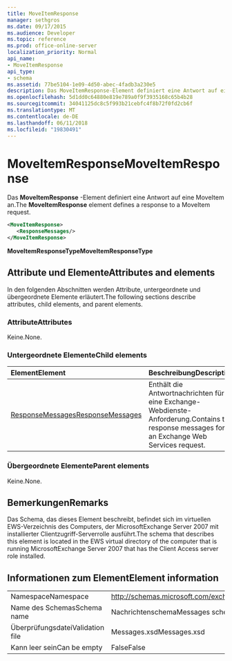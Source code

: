 ```yaml
---
title: MoveItemResponse
manager: sethgros
ms.date: 09/17/2015
ms.audience: Developer
ms.topic: reference
ms.prod: office-online-server
localization_priority: Normal
api_name:
- MoveItemResponse
api_type:
- schema
ms.assetid: 77be5104-1e09-4d50-abec-4fadb3a230e5
description: Das MoveItemResponse-Element definiert eine Antwort auf eine MoveItem an.
ms.openlocfilehash: 5d1dd0c64880e819e789a0f9f3935168c65b4b28
ms.sourcegitcommit: 34041125dc8c5f993b21cebfc4f8b72f0fd2cb6f
ms.translationtype: MT
ms.contentlocale: de-DE
ms.lasthandoff: 06/11/2018
ms.locfileid: "19830491"
---
```

# <a name="moveitemresponse"></a><span data-ttu-id="e0a8c-103">MoveItemResponse</span><span class="sxs-lookup"><span data-stu-id="e0a8c-103">MoveItemResponse</span></span>

<span data-ttu-id="e0a8c-104">Das **MoveItemResponse** -Element definiert eine Antwort auf eine MoveItem an.</span><span class="sxs-lookup"><span data-stu-id="e0a8c-104">The **MoveItemResponse** element defines a response to a MoveItem request.</span></span> 
  
```xml
<MoveItemResponse>
   <ResponseMessages/>
</MoveItemResponse>
```

 <span data-ttu-id="e0a8c-105">**MoveItemResponseType**</span><span class="sxs-lookup"><span data-stu-id="e0a8c-105">**MoveItemResponseType**</span></span>
## <a name="attributes-and-elements"></a><span data-ttu-id="e0a8c-106">Attribute und Elemente</span><span class="sxs-lookup"><span data-stu-id="e0a8c-106">Attributes and elements</span></span>

<span data-ttu-id="e0a8c-107">In den folgenden Abschnitten werden Attribute, untergeordnete und übergeordnete Elemente erläutert.</span><span class="sxs-lookup"><span data-stu-id="e0a8c-107">The following sections describe attributes, child elements, and parent elements.</span></span>
  
### <a name="attributes"></a><span data-ttu-id="e0a8c-108">Attribute</span><span class="sxs-lookup"><span data-stu-id="e0a8c-108">Attributes</span></span>

<span data-ttu-id="e0a8c-109">Keine.</span><span class="sxs-lookup"><span data-stu-id="e0a8c-109">None.</span></span>
  
### <a name="child-elements"></a><span data-ttu-id="e0a8c-110">Untergeordnete Elemente</span><span class="sxs-lookup"><span data-stu-id="e0a8c-110">Child elements</span></span>

|<span data-ttu-id="e0a8c-111">**Element**</span><span class="sxs-lookup"><span data-stu-id="e0a8c-111">**Element**</span></span>|<span data-ttu-id="e0a8c-112">**Beschreibung**</span><span class="sxs-lookup"><span data-stu-id="e0a8c-112">**Description**</span></span>|
|:-----|:-----|
|[<span data-ttu-id="e0a8c-113">ResponseMessages</span><span class="sxs-lookup"><span data-stu-id="e0a8c-113">ResponseMessages</span></span>](responsemessages.md) <br/> |<span data-ttu-id="e0a8c-114">Enthält die Antwortnachrichten für eine Exchange-Webdienste-Anforderung.</span><span class="sxs-lookup"><span data-stu-id="e0a8c-114">Contains the response messages for an Exchange Web Services request.</span></span>  <br/> |
   
### <a name="parent-elements"></a><span data-ttu-id="e0a8c-115">Übergeordnete Elemente</span><span class="sxs-lookup"><span data-stu-id="e0a8c-115">Parent elements</span></span>

<span data-ttu-id="e0a8c-116">Keine.</span><span class="sxs-lookup"><span data-stu-id="e0a8c-116">None.</span></span>
  
## <a name="remarks"></a><span data-ttu-id="e0a8c-117">Bemerkungen</span><span class="sxs-lookup"><span data-stu-id="e0a8c-117">Remarks</span></span>

<span data-ttu-id="e0a8c-118">Das Schema, das dieses Element beschreibt, befindet sich im virtuellen EWS-Verzeichnis des Computers, der MicrosoftExchange Server 2007 mit installierter Clientzugriff-Serverrolle ausführt.</span><span class="sxs-lookup"><span data-stu-id="e0a8c-118">The schema that describes this element is located in the EWS virtual directory of the computer that is running MicrosoftExchange Server 2007 that has the Client Access server role installed.</span></span>
  
## <a name="element-information"></a><span data-ttu-id="e0a8c-119">Informationen zum Element</span><span class="sxs-lookup"><span data-stu-id="e0a8c-119">Element information</span></span>

|||
|:-----|:-----|
|<span data-ttu-id="e0a8c-120">Namespace</span><span class="sxs-lookup"><span data-stu-id="e0a8c-120">Namespace</span></span>  <br/> |http://schemas.microsoft.com/exchange/services/2006/messages  <br/> |
|<span data-ttu-id="e0a8c-121">Name des Schemas</span><span class="sxs-lookup"><span data-stu-id="e0a8c-121">Schema name</span></span>  <br/> |<span data-ttu-id="e0a8c-122">Nachrichtenschema</span><span class="sxs-lookup"><span data-stu-id="e0a8c-122">Messages schema</span></span>  <br/> |
|<span data-ttu-id="e0a8c-123">Überprüfungsdatei</span><span class="sxs-lookup"><span data-stu-id="e0a8c-123">Validation file</span></span>  <br/> |<span data-ttu-id="e0a8c-124">Messages.xsd</span><span class="sxs-lookup"><span data-stu-id="e0a8c-124">Messages.xsd</span></span>  <br/> |
|<span data-ttu-id="e0a8c-125">Kann leer sein</span><span class="sxs-lookup"><span data-stu-id="e0a8c-125">Can be empty</span></span>  <br/> |<span data-ttu-id="e0a8c-126">False</span><span class="sxs-lookup"><span data-stu-id="e0a8c-126">False</span></span>  <br/> |
   

